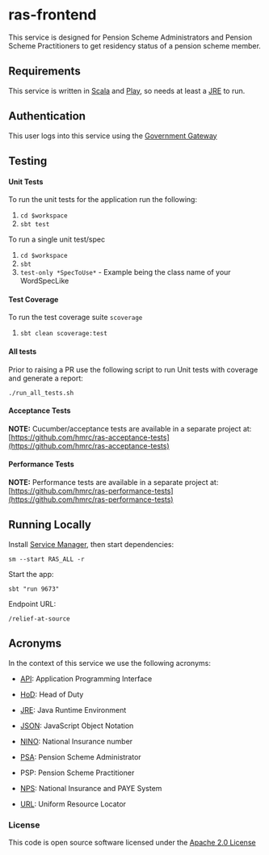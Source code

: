 # ras-frontend

This service is designed for Pension Scheme Administrators and Pension Scheme Practitioners to get residency status
of a pension scheme member.


Requirements
------------

This service is written in [Scala] and [Play], so needs at least a [JRE] to run.


Authentication
------------

This user logs into this service using the [Government Gateway]

Testing
------------

#### Unit Tests
To run the unit tests for the application run the following:

1. `cd $workspace`
2. `sbt test`

To run a single unit test/spec

1. `cd $workspace`
2. `sbt`
3. `test-only *SpecToUse*` - Example being the class name of your WordSpecLike

#### Test Coverage
To run the test coverage suite `scoverage`

1. `sbt clean scoverage:test`

#### All tests

Prior to raising a PR use the following script to run Unit tests with coverage and generate a report:

    ./run_all_tests.sh

#### Acceptance Tests

**NOTE:** Cucumber/acceptance tests are available in a separate project at:
[https://github.com/hmrc/ras-acceptance-tests](https://github.com/hmrc/ras-acceptance-tests)

#### Performance Tests

**NOTE:** Performance tests are available in a separate project at:
[https://github.com/hmrc/ras-performance-tests](https://github.com/hmrc/ras-performance-tests)

Running Locally
------------

Install [Service Manager](https://github.com/hmrc/service-manager), then start dependencies:

    sm --start RAS_ALL -r

Start the app:

    sbt "run 9673"
    
Endpoint URL:

    /relief-at-source 

Acronyms
--------

In the context of this service we use the following acronyms:

* [API]: Application Programming Interface

* [HoD]: Head of Duty

* [JRE]: Java Runtime Environment

* [JSON]: JavaScript Object Notation

* [NINO]: National Insurance number

* [PSA]: Pension Scheme Administrator

* PSP: Pension Scheme Practitioner

* [NPS]: National Insurance and PAYE System

* [URL]: Uniform Resource Locator

### License

This code is open source software licensed under the [Apache 2.0 License]("http://www.apache.org/licenses/LICENSE-2.0.html")

[Scala]: http://www.scala-lang.org/
[Play]: http://playframework.com/
[JRE]: http://www.oracle.com/technetwork/java/javase/overview/index.html

[Government Gateway]: http://www.gateway.gov.uk/

[API]: https://en.wikipedia.org/wiki/Application_programming_interface
[HoD]: http://webarchive.nationalarchives.gov.uk/+/http://www.hmrc.gov.uk/manuals/sam/samglossary/samgloss249.htm
[JSON]: http://json.org/
[NINO]:https://www.gov.uk/national-insurance/your-national-insurance-number
[PSA]: https://www.gov.uk/topic/business-tax/pension-scheme-administration
[NPS]: http://www.publications.parliament.uk/pa/cm201012/cmselect/cmtreasy/731/73107.htm
[URL]: https://en.wikipedia.org/wiki/Uniform_Resource_Locator
